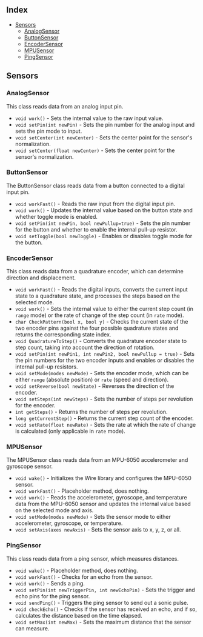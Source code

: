 ## Index
- [Sensors](#sensors)
    - [AnalogSensor](#analogsensor)
    - [ButtonSensor](#buttonsensor)
    - [EncoderSensor](#encodersensor)
    - [MPUSensor](#mpusensor)
    - [PingSensor](#pingsensor)

## Sensors

### AnalogSensor

This class reads data from an analog input pin.

- `void work()` - Sets the internal value to the raw input value.
- `void setPin(int newPin)` - Sets the pin number for the analog input and sets the pin mode to input.
- `void setCenter(int newCenter)` - Sets the center point for the sensor's normalization.
- `void setCenter(float newCenter)` - Sets the center point for the sensor's normalization.

### ButtonSensor

The ButtonSensor class reads data from a button connected to a digital input pin.

- `void workFast()` -  Reads the raw input from the digital input pin.
- `void work()` - Updates the internal value based on the button state and whether toggle mode is enabled.
- `void setPin(int newPin, bool newPullup=true)` - Sets the pin number for the button and whether to enable the internal pull-up resistor.
- `void setToggle(bool newToggle)` - Enables or disables toggle mode for the button.

### EncoderSensor

This class reads data from a quadrature encoder, which can determine direction and displacement.

- `void workFast()` - Reads the digital inputs, converts the current input state to a quadrature state, and processes the steps based on the selected mode.
- `void work()` - Sets the internal value to either the current step count (in `range` mode) or the rate of change of the step count (in `rate` mode).
- `char CheckPattern(bool x, bool y)` - Checks the current state of the two encoder pins against the four possible quadrature states and returns the corresponding state index.
- `void QuadratureToStep()` - Converts the quadrature encoder state to step count, taking into account the direction of rotation.
- `void setPin(int newPin1, int newPin2, bool newPullup = true)` - Sets the pin numbers for the two encoder inputs and enables or disables the internal pull-up resistors.
- `void setMode(modes newMode)` - Sets the encoder mode, which can be either `range` (absolute position) or `rate` (speed and direction).
- `void setReverse(bool newState)` - Reverses the direction of the encoder.
- `void setSteps(int newSteps)` - Sets the number of steps per revolution for the encoder.
- `int getSteps()` - Returns the number of steps per revolution.
- `long getCurrentStep()` - Returns the current step count of the encoder.
- `void setRate(float newRate)` - Sets the rate at which the rate of change is calculated (only applicable in `rate` mode).

### MPUSensor

The MPUSensor class reads data from an MPU-6050 accelerometer and gyroscope sensor.

- `void wake()` - Initializes the Wire library and configures the MPU-6050 sensor.
- `void workFast()` - Placeholder method, does nothing.
- `void work()` - Reads the accelerometer, gyroscope, and temperature data from the MPU-6050 sensor and updates the internal value based on the selected mode and axis.
- `void setMode(modes newMode)` - Sets the sensor mode to either accelerometer, gyroscope, or temperature.
- `void setAxis(axes newAxis)` - Sets the sensor axis to x, y, z, or all.

### PingSensor

This class reads data from a ping sensor, which measures distances.

- `void wake()` - Placeholder method, does nothing.
- `void workFast()` - Checks for an echo from the sensor.
- `void work()` - Sends a ping.
- `void setPin(int newTriggerPin, int newEchoPin)` - Sets the trigger and echo pins for the ping sensor.
- `void sendPing()` - Triggers the ping sensor to send out a sonic pulse.
- `void checkEcho()` - Checks if the sensor has received an echo, and if so, calculates the distance based on the time elapsed.
- `void setMax(int newMax)` - Sets the maximum distance that the sensor can measure.
